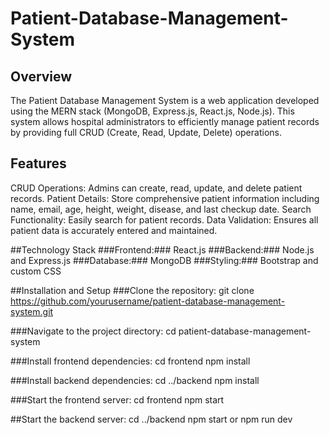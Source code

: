 # Patient-Database-Management-System

## Overview
The Patient Database Management System is a web application developed using the MERN stack (MongoDB, Express.js, React.js, Node.js). This system allows hospital administrators to efficiently manage patient records by providing full CRUD (Create, Read, Update, Delete) operations.

## Features 
CRUD Operations: Admins can create, read, update, and delete patient records.
Patient Details: Store comprehensive patient information including name, email, age, height, weight, disease, and last checkup date.
Search Functionality: Easily search for patient records.
Data Validation: Ensures all patient data is accurately entered and maintained.

##Technology Stack
###Frontend:### React.js
###Backend:### Node.js and Express.js
###Database:### MongoDB
###Styling:### Bootstrap and custom CSS

##Installation and Setup
###Clone the repository:
git clone https://github.com/yourusername/patient-database-management-system.git

###Navigate to the project directory:
cd patient-database-management-system

###Install frontend dependencies:
cd frontend
npm install

###Install backend dependencies:
cd ../backend
npm install

###Start the frontend server:
cd frontend
npm start

##Start the backend server:
cd ../backend
npm start or npm run dev
